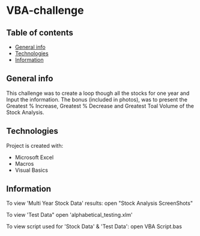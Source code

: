 # VBA-challenge
## Table of contents
* [General info](#general-info)
* [Technologies](#technologies)
* [Information](#information)

## General info
This challenge was to create a loop though all the stocks for one year and Input the information. The bonus (included in photos), was to present the Greatest % Increase, Greatest % Decrease and Greatest Toal Volume of the Stock Analysis.
	
## Technologies
Project is created with:
* Microsoft Excel
* Macros
* Visual Basics
	
## Information
To view 'Multi Year Stock Data' results:
open "Stock Analysis ScreenShots"

To view 'Test Data"
open 'alphabetical_testing.xlm'

To view script used for 'Stock Data' & 'Test Data':
open VBA Script.bas
